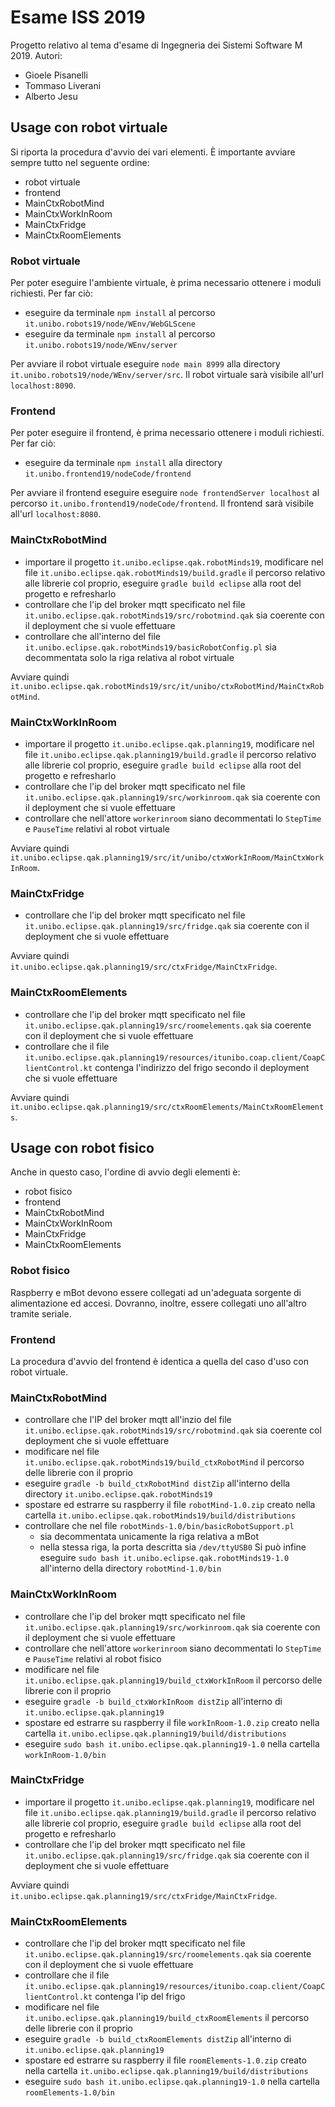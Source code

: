 # Esame ISS 2019 #
Progetto relativo al tema d'esame di Ingegneria dei Sistemi Software M 2019.
Autori:
* Gioele Pisanelli
* Tommaso Liverani
* Alberto Jesu

## Usage con robot virtuale ##
Si riporta la procedura d'avvio dei vari elementi. È importante avviare sempre tutto nel seguente ordine:
* robot virtuale
* frontend
* MainCtxRobotMind
* MainCtxWorkInRoom
* MainCtxFridge
* MainCtxRoomElements
### Robot virtuale ###
Per poter eseguire l'ambiente virtuale, è prima necessario ottenere i moduli richiesti. Per far ciò:
* eseguire da terminale `npm install` al percorso `it.unibo.robots19/node/WEnv/WebGLScene`
* eseguire da terminale `npm install` al percorso `it.unibo.robots19/node/WEnv/server`

Per avviare il robot virtuale eseguire `node main 8999` alla directory `it.unibo.robots19/node/WEnv/server/src`. Il robot virtuale sarà visibile all'url `localhost:8090`.
### Frontend ###
Per poter eseguire il frontend, è prima necessario ottenere i moduli richiesti. Per far ciò:
* eseguire da terminale `npm install` alla directory `it.unibo.frontend19/nodeCode/frontend`

Per avviare il frontend eseguire eseguire `node frontendServer localhost` al percorso `it.unibo.frontend19/nodeCode/frontend`. Il frontend sarà visibile all'url `localhost:8080`.
### MainCtxRobotMind ###
* importare il progetto `it.unibo.eclipse.qak.robotMinds19`, modificare nel file `it.unibo.eclipse.qak.robotMinds19/build.gradle` il percorso relativo alle librerie col proprio, eseguire `gradle build eclipse` alla root del progetto e refresharlo
* controllare che l'ip del broker mqtt specificato nel file `it.unibo.eclipse.qak.robotMinds19/src/robotmind.qak` sia coerente con il deployment che si vuole effettuare
* controllare che all'interno del file `it.unibo.eclipse.qak.robotMinds19/basicRobotConfig.pl` sia decommentata solo la riga relativa al robot virtuale

Avviare quindi `it.unibo.eclipse.qak.robotMinds19/src/it/unibo/ctxRobotMind/MainCtxRobotMind`.
### MainCtxWorkInRoom ###
* importare il progetto `it.unibo.eclipse.qak.planning19`, modificare nel file `it.unibo.eclipse.qak.planning19/build.gradle` il percorso relativo alle librerie col proprio, eseguire `gradle build eclipse` alla root del progetto e refresharlo
* controllare che l'ip del broker mqtt specificato nel file `it.unibo.eclipse.qak.planning19/src/workinroom.qak` sia coerente con il deployment che si vuole effettuare
* controllare che nell'attore `workerinroom` siano decommentati lo `StepTime` e `PauseTime` relativi al robot virtuale

Avviare quindi `it.unibo.eclipse.qak.planning19/src/it/unibo/ctxWorkInRoom/MainCtxWorkInRoom`.
### MainCtxFridge ###
* controllare che l'ip del broker mqtt specificato nel file `it.unibo.eclipse.qak.planning19/src/fridge.qak` sia coerente con il deployment che si vuole effettuare

Avviare quindi `it.unibo.eclipse.qak.planning19/src/ctxFridge/MainCtxFridge`.
### MainCtxRoomElements ###
* controllare che l'ip del broker mqtt specificato nel file `it.unibo.eclipse.qak.planning19/src/roomelements.qak` sia coerente con il deployment che si vuole effettuare
* controllare che il file `it.unibo.eclipse.qak.planning19/resources/itunibo.coap.client/CoapClientControl.kt` contenga l'indirizzo del frigo secondo il deployment che si vuole effettuare

Avviare quindi `it.unibo.eclipse.qak.planning19/src/ctxRoomElements/MainCtxRoomElements`.

## Usage con robot fisico ##
Anche in questo caso, l'ordine di avvio degli elementi è:
* robot fisico
* frontend
* MainCtxRobotMind
* MainCtxWorkInRoom
* MainCtxFridge
* MainCtxRoomElements
### Robot fisico ###
Raspberry e mBot devono essere collegati ad un'adeguata sorgente di alimentazione ed accesi. Dovranno, inoltre, essere collegati uno all'altro tramite seriale.
### Frontend ###
La procedura d'avvio del frontend è identica a quella del caso d'uso con robot virtuale.
### MainCtxRobotMind ###
* controllare che l'IP del broker mqtt all'inzio del file `it.unibo.eclipse.qak.robotMinds19/src/robotmind.qak` sia coerente col deployment che si vuole effettuare
* modificare nel file `it.unibo.eclipse.qak.robotMinds19/build_ctxRobotMind` il percorso delle librerie con il proprio
* eseguire `gradle -b build_ctxRobotMind distZip` all'interno della directory `it.unibo.eclipse.qak.robotMinds19`
* spostare ed estrarre su raspberry il file `robotMind-1.0.zip` creato nella cartella `it.unibo.eclipse.qak.robotMinds19/build/distributions`
* controllare che nel file `robotMinds-1.0/bin/basicRobotSupport.pl`
  * sia decommentata unicamente la riga relativa a mBot
  * nella stessa riga, la porta descritta sia `/dev/ttyUSB0`
Si può infine eseguire `sudo bash it.unibo.eclipse.qak.robotMinds19-1.0` all'interno della directory `robotMind-1.0/bin`
### MainCtxWorkInRoom ###
* controllare che l'ip del broker mqtt specificato nel file `it.unibo.eclipse.qak.planning19/src/workinroom.qak` sia coerente con il deployment che si vuole effettuare
* controllare che nell'attore `workerinroom` siano decommentati lo `StepTime` e `PauseTime` relativi al robot fisico
* modificare nel file `it.unibo.eclipse.qak.planning19/build_ctxWorkInRoom` il percorso delle librerie con il proprio
* eseguire `gradle -b build_ctxWorkInRoom distZip` all'interno di `it.unibo.eclipse.qak.planning19`
* spostare ed estrarre su raspberry il file `workInRoom-1.0.zip` creato nella cartella `it.unibo.eclipse.qak.planning19/build/distributions`
* eseguire `sudo bash it.unibo.eclipse.qak.planning19-1.0` nella cartella `workInRoom-1.0/bin`
### MainCtxFridge ###
* importare il progetto `it.unibo.eclipse.qak.planning19`, modificare nel file `it.unibo.eclipse.qak.planning19/build.gradle` il percorso relativo alle librerie col proprio, eseguire `gradle build eclipse` alla root del progetto e refresharlo
* controllare che l'ip del broker mqtt specificato nel file `it.unibo.eclipse.qak.planning19/src/fridge.qak` sia coerente con il deployment che si vuole effettuare

Avviare quindi `it.unibo.eclipse.qak.planning19/src/ctxFridge/MainCtxFridge`.
### MainCtxRoomElements ###
* controllare che l'ip del broker mqtt specificato nel file `it.unibo.eclipse.qak.planning19/src/roomelements.qak` sia coerente con il deployment che si vuole effettuare
* controllare che il file `it.unibo.eclipse.qak.planning19/resources/itunibo.coap.client/CoapClientControl.kt` contenga l'ip del frigo
* modificare nel file `it.unibo.eclipse.qak.planning19/build_ctxRoomElements` il percorso delle librerie con il proprio
* eseguire `gradle -b build_ctxRoomElements distZip` all'interno di `it.unibo.eclipse.qak.planning19`
* spostare ed estrarre su raspberry il file `roomElements-1.0.zip` creato nella cartella `it.unibo.eclipse.qak.planning19/build/distributions`
* eseguire `sudo bash it.unibo.eclipse.qak.planning19-1.0` nella cartella `roomElements-1.0/bin`
